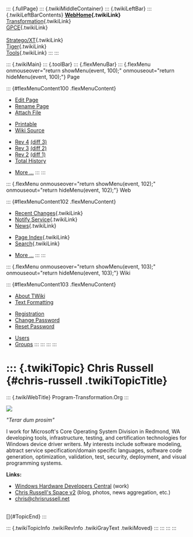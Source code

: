 ::: {.fullPage}
::: {.twikiMiddleContainer}
::: {.twikiLeftBar}
::: {.twikiLeftBarContents}
**[WebHome](WebHome){.twikiLink}**\
[Transformation](../Transform/WebHome){.twikiLink}\
[GPCE](../Gpce/WebHome){.twikiLink}\
\
[Stratego/XT](../Stratego/WebHome){.twikiLink}\
[Tiger](../Tiger/WebHome){.twikiLink}\
[Tools](../Tools/WebHome){.twikiLink}
:::
:::

::: {.twikiMain}
::: {.toolBar}
::: {.flexMenuBar}
::: {.flexMenu onmouseover="return showMenu(event, 100);" onmouseout="return hideMenu(event, 100);"}
Page

::: {#flexMenuContent100 .flexMenuContent}
-   [Edit
    Page](http://www.program-transformation.org/edit/Main/ChrisRussell?t=1536826038)
-   [Rename
    Page](http://www.program-transformation.org/rename/Main/ChrisRussell)
-   [Attach
    File](http://www.program-transformation.org/attach/Main/ChrisRussell)

<!-- -->

-   [Printable](http://www.program-transformation.org/view/Main/ChrisRussell?skin=print.pattern)
-   [Wiki
    Source](http://www.program-transformation.org/view/Main/ChrisRussell?skin=text&raw=on&contenttype=text/plain)

<!-- -->

-   [Rev
    4](http://www.program-transformation.org/view/Main/ChrisRussell?rev=1.4)
    [(diff 3)](http://www.program-transformation.org/rdiff/Main/ChrisRussell?rev1=1.4&rev2=1.3)
-   [Rev
    3](http://www.program-transformation.org/view/Main/ChrisRussell?rev=1.3)
    [(diff 2)](http://www.program-transformation.org/rdiff/Main/ChrisRussell?rev1=1.3&rev2=1.2)
-   [Rev
    2](http://www.program-transformation.org/view/Main/ChrisRussell?rev=1.2)
    [(diff 1)](http://www.program-transformation.org/rdiff/Main/ChrisRussell?rev1=1.2&rev2=1.1)
-   [Total
    History](http://www.program-transformation.org/rdiff/Main/ChrisRussell)

<!-- -->

-   [More
    \...](http://www.program-transformation.org/oops/Main/ChrisRussell?template=oopsmore&param1=1.4&param2=1.4)
:::
:::

::: {.flexMenu onmouseover="return showMenu(event, 102);" onmouseout="return hideMenu(event, 102);"}
Web

::: {#flexMenuContent102 .flexMenuContent}
-   [Recent Changes](WebChanges){.twikiLink}
-   [Notify Service](WebNotify){.twikiLink}
-   [News](WebNews){.twikiLink}

<!-- -->

-   [Page Index](WebIndex){.twikiLink}
-   [Search](WebSearch){.twikiLink}

<!-- -->

-   [More
    \...](http://www.program-transformation.org/oops/Main/ChrisRussell?template=oopsmore&param1=1.4&param2=1.4)
:::
:::

::: {.flexMenu onmouseover="return showMenu(event, 103);" onmouseout="return hideMenu(event, 103);"}
Wiki

::: {#flexMenuContent103 .flexMenuContent}
-   [About
    TWiki](http://www.program-transformation.org/view/TWiki/WebHome)
-   [Text
    Formatting](http://www.program-transformation.org/view/TWiki/TextFormattingRules)

<!-- -->

-   [Registration](http://www.program-transformation.org/view/TWiki/TWikiRegistration)
-   [Change
    Password](http://www.program-transformation.org/view/TWiki/ChangePassword)
-   [Reset
    Password](http://www.program-transformation.org/view/TWiki/ResetPassword)

<!-- -->

-   [Users](http://www.program-transformation.org/view/Main/TWikiUsers)
-   [Groups](http://www.program-transformation.org/view/Main/TWikiGroups)
:::
:::
:::
:::

::: {.twikiTopic}
Chris Russell {#chris-russell .twikiTopicTitle}
=============

::: {.twikiWebTitle}
Program-Transformation.Org
:::

[![](http://tkfiles.storage.msn.com/x1pyOKpfgDESZ4ohEsi_uQC4kVimnebeaVd25d36hWx6g4xAXEMpouKVqbZbwKwpE72ZYAaskqdOd37JGU7yVcrs1h3H5NIhOyfzjCVNAu-PK4JlGJ9fxi04Qjzsm8P9hUB)](http://chris-russell-v2.spaces.live.com "Click through to my blog...")

*\"Terar dum prosim\"*

I work for Microsoft\'s Core Operating System Division in Redmond, WA
developing tools, infrastructure, testing, and certification
technologies for Windows device driver writers. My interests include
software modeling, abtract service specification/domain specific
languages, software code generation, optimization, validation, test,
security, deployment, and visual programming systems.

**Links:**

-   [Windows Hardware Developers
    Central](http://www.microsoft.com/whdc/default.mspx "Windows Hardware Developer Central")
    (work)
-   [Chris Russell\'s Space
    v2](http://chris-russell-v2.spaces.live.com "Chris Russell's Space v2")
    (blog, photos, news aggregation, etc.)
-   <chris@chrisrussell.net>

\
[]{#TopicEnd}
:::

::: {.twikiTopicInfo .twikiRevInfo .twikiGrayText .twikiMoved}
:::
:::
:::
:::
